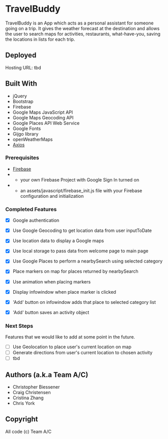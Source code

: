 # TravelBuddy
TravelBuddy is an App which acts as a personal assistant for someone going on a trip.  It gives the weather forecast at the destination and allows the user to search maps for activities, restaurants, what-have-you, saving the locations in lists for each trip.

## Deployed

Hosting URL: tbd

## Built With

* jQuery
* Bootstrap
* Firebase
* Google Maps JavaScript API
* Google Maps Geocoding API
* Google Places API Web Service
* Google Fonts
* Gijgo library
* openWeatherMaps
* [Axios](https://github.com/axios/axios)

### Prerequisites

* [Firebase](https://firebase.google.com/)
* * your own Firebase Project with Google Sign In turned on
* * an assets/javascript/firebase_init.js file with your Firebase configuration and initialization

### Completed Features

- [x] Google authentication
- [x] Use Google Geocoding to get location data from user inputToDate
- [x] Use location data to display a Google maps
- [x] Use local storage to pass data from welcome page to main page
- [x] Use Google Places to perform a nearbySearch using selected category
- [x] Place markers on map for places returned by nearbySearch
- [x] Use animation when placing markers
- [x] Display infowindow when place marker is clicked
- [x] 'Add' button on infowindow adds that place to selected category list
- [x] 'Add' button saves an activity object


### Next Steps

Features that we would like to add at some point in the future.

- [ ] Use Geolocation to place user's current location on map
- [ ] Generate directions from user's current location to chosen activity
- [ ] tbd

## Authors (a.k.a Team A/C)

* Christopher Biessener
* Craig Christensen
* Cristina Zhang
* Chris York

## Copyright

All code (c) Team A/C
